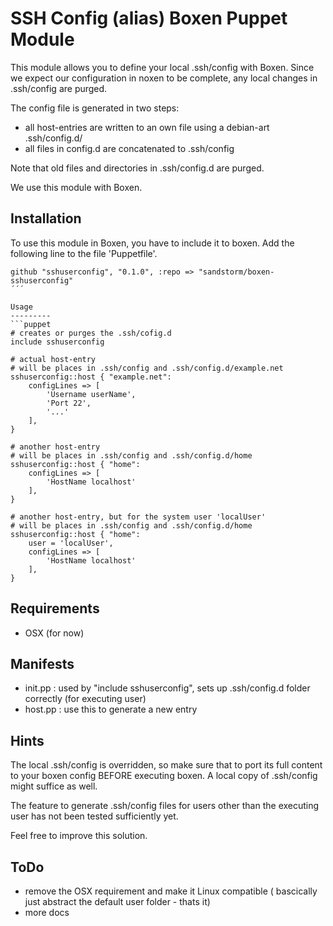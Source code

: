 SSH Config (alias) Boxen Puppet Module
============================
This module allows you to define your local .ssh/config with Boxen.
Since we expect our configuration in noxen to be complete,
	any local changes in .ssh/config are purged.

The config file is generated in two steps:
* all host-entries are written to an own file using a debian-art .ssh/config.d/<alias>
* all files in config.d are concatenated to .ssh/config

Note that old files and directories in .ssh/config.d are purged.

We use this module with Boxen.

Installation
---------
To use this module in Boxen,
	you have to include it to boxen.
Add the following line to the file 'Puppetfile'.
```puppet
github "sshuserconfig", "0.1.0", :repo => "sandstorm/boxen-sshuserconfig"
´´´

Usage
---------
```puppet
# creates or purges the .ssh/cofig.d
include sshuserconfig

# actual host-entry
# will be places in .ssh/config and .ssh/config.d/example.net
sshuserconfig::host { "example.net":
	configLines => [
		'Username userName',
		'Port 22',
		'...'
	],
}

# another host-entry
# will be places in .ssh/config and .ssh/config.d/home
sshuserconfig::host { "home":
	configLines => [
		'HostName localhost'
	],
}

# another host-entry, but for the system user 'localUser'
# will be places in .ssh/config and .ssh/config.d/home
sshuserconfig::host { "home":
	user = 'localUser',
	configLines => [
		'HostName localhost'
	],
}
```

Requirements
------------

* OSX (for now) 

Manifests
---------

* init.pp : used by "include sshuserconfig", sets up .ssh/config.d folder correctly (for executing user)
* host.pp : use this to generate a new entry

Hints
---------
The local .ssh/config is overridden,
	so make sure that to port its full content to your boxen config BEFORE executing boxen.
A local copy of .ssh/config might suffice as well.

The feature to generate .ssh/config files for users other than the executing user has not been tested sufficiently yet.

Feel free to improve this solution.

ToDo
---------
* remove the OSX requirement and make it Linux compatible ( bascically just abstract the default user folder - thats it)
* more docs


























